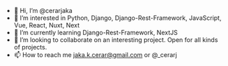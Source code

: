 - 👋 Hi, I’m @cerarjaka
- 👀 I’m interested in Python, Django, Django-Rest-Framework, JavaScript, Vue, React, Nuxt, Next
- 🌱 I’m currently learning Django-Rest-Framework, NextJS
- 💞️ I’m looking to collaborate on an interesting project. Open for all kinds of projects.
- 📫 How to reach me jaka.k.cerar@gmail.com or @_cerarj

<!---
cerarjaka/cerarjaka is a ✨ special ✨ repository because its `README.md` (this file) appears on your GitHub profile.
You can click the Preview link to take a look at your changes.
--->
